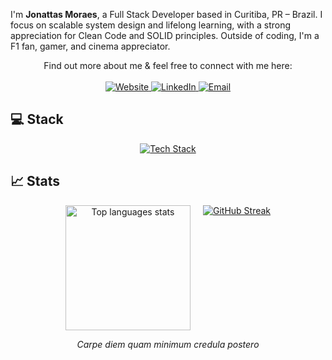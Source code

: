 <p align="left">
  I'm <b>Jonattas Moraes</b>, a Full Stack Developer based in Curitiba, PR – Brazil. I focus on scalable system design and lifelong learning, with a strong appreciation for Clean Code and SOLID principles. Outside of coding, I'm a F1 fan, gamer, and cinema appreciator.
</p>

<p align="center">
  Find out more about me &amp; feel free to connect with me here:
  <br /><br />
  <a href="https://jon-dev.vercel.app" target="_blank" rel="noopener noreferrer">
    <img src="https://img.shields.io/badge/website-FFF?style=for-the-badge&logo=devdotto&logoColor=black" alt="Website" />
  </a>
  <a href="https://www.linkedin.com/in/jonattas-moraes" target="_blank" rel="noopener noreferrer">
    <img src="https://img.shields.io/badge/LinkedIn-0077B5?style=for-the-badge&logo=linkedin&logoColor=white" alt="LinkedIn" />
  </a>
  <a href="mailto:jonattasmoraes@hotmail.com" target="_blank" rel="noopener noreferrer">
    <img src="https://img.shields.io/badge/mail-D14836?style=for-the-badge&logo=gmail&logoColor=white" alt="Email" />
  </a>
</p>

<h2>‍💻 Stack</h2>

<p align="center">
  <a href="https://skillicons.dev" target="_blank" rel="noopener noreferrer">
    <img src="https://skillicons.dev/icons?i=java,golang,py,ts,js,html,css,react,nextjs,tailwind,spring,bun,mongodb,postgres,prisma" alt="Tech Stack" />
  </a>
</p>

## 📈 Stats

<div align="center" style="display: flex; justify-content: center; gap: 20px; flex-wrap: wrap;">
  <a href="https://github.com/jonattasmoraes/convoychat" target="_blank" rel="noopener noreferrer">
    <img height="200" src="https://github-readme-stats.vercel.app/api/top-langs?username=jonattasmoraes&layout=compact&langs_count=8&card_width=320&theme=tokyonight" alt="Top languages stats" />
  </a>

<a href="https://git.io/streak-stats">
  <img src="https://github-readme-streak-stats.herokuapp.com?user=jonattasmoraes&theme=buefy-dark&short_numbers=true&card_width=340&card_height=200" alt="GitHub Streak" />
</a>
</div>


<p align="center"><em>Carpe diem quam minimum credula postero</em></p>

